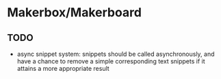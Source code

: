 # Makerbox/Makerboard

## TODO

* async snippet system: snippets should be called asynchronously, and have a chance to remove a simple corresponding text snippets if it attains a more appropriate result

